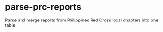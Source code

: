 # parse-prc-reports
Parse and merge reports from Philippines Red Cross local chapters into one table
